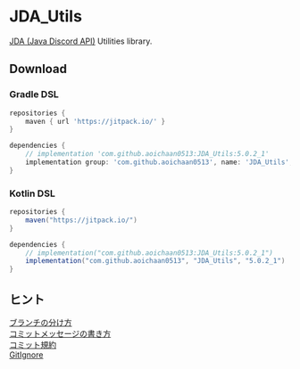 # JDA_Utils

[JDA (Java Discord API)](https://github.com/DV8FromTheWorld/JDA) Utilities library.

## Download

### Gradle DSL

```gradle
repositories {
    maven { url 'https://jitpack.io/' }
}

dependencies {
    // implementation 'com.github.aoichaan0513:JDA_Utils:5.0.2_1'
    implementation group: 'com.github.aoichaan0513', name: 'JDA_Utils', version: '5.0.2_1'
}
```

### Kotlin DSL

```gradle
repositories {
    maven("https://jitpack.io/")
}

dependencies {
    // implementation("com.github.aoichaan0513:JDA_Utils:5.0.2_1")
    implementation("com.github.aoichaan0513", "JDA_Utils", "5.0.2_1")
}
```

## ヒント
[ブランチの分け方](https://qiita.com/hatt0519/items/23ef0866f4abacce7296)<br>
[コミットメッセージの書き方](https://qiita.com/itosho/items/9565c6ad2ffc24c09364)<br>
[コミット規約](https://qiita.com/Kenya/items/f72fba8fecc79d1b090c)<br>
[GitIgnore](https://www.toptal.com/developers/gitignore)

